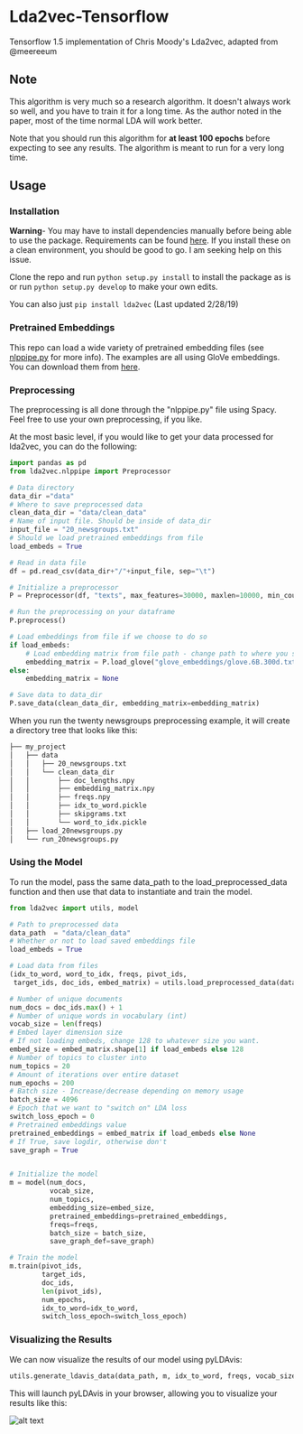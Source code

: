 # Lda2vec-Tensorflow
Tensorflow 1.5 implementation of Chris Moody's Lda2vec, adapted from @meereeum

## Note
This algorithm is very much so a research algorithm. It doesn't always work so well, and you have to train it for a long time. As the author noted in the paper, most of the time normal LDA will work better.

Note that you should run this algorithm for **at least 100 epochs** before expecting to see any results. The algorithm is meant to run for a very long time. 

## Usage
### Installation
**Warning**- You may have to install dependencies manually before being able to use the package. Requirements can be found [here](https://github.com/nateraw/Lda2vec-Tensorflow/issues/27). If you install these on a clean environment, you should be good to go. I am seeking help on this issue.

Clone the repo and run `python setup.py install` to install the package as is or run `python setup.py develop` to make your own edits. 

You can also just `pip install lda2vec` (Last updated 2/28/19)

### Pretrained Embeddings
This repo can load a wide variety of pretrained embedding files (see [nlppipe.py](https://github.com/nateraw/Lda2vec-Tensorflow/blob/5d399a3f21dd3e9a2e84a6220d5f9e3147a3591b/lda2vec/nlppipe.py#L115) for more info). The examples are all using GloVe embeddings. You can download them from [here](https://github.com/stanfordnlp/GloVe). 

### Preprocessing

The preprocessing is all done through the "nlppipe.py" file using Spacy. Feel free to use your own preprocessing, if you like.

At the most basic level, if you would like to get your data processed for lda2vec,
you can do the following:

```python
import pandas as pd
from lda2vec.nlppipe import Preprocessor

# Data directory
data_dir ="data"
# Where to save preprocessed data
clean_data_dir = "data/clean_data"
# Name of input file. Should be inside of data_dir
input_file = "20_newsgroups.txt"
# Should we load pretrained embeddings from file
load_embeds = True

# Read in data file
df = pd.read_csv(data_dir+"/"+input_file, sep="\t")

# Initialize a preprocessor
P = Preprocessor(df, "texts", max_features=30000, maxlen=10000, min_count=30)

# Run the preprocessing on your dataframe
P.preprocess()

# Load embeddings from file if we choose to do so
if load_embeds:
    # Load embedding matrix from file path - change path to where you saved them
    embedding_matrix = P.load_glove("glove_embeddings/glove.6B.300d.txt")
else:
    embedding_matrix = None

# Save data to data_dir
P.save_data(clean_data_dir, embedding_matrix=embedding_matrix)
```

When you run the twenty newsgroups preprocessing example, it will create a directory tree that looks like this:
```bash
├── my_project
│   ├── data
│   │   ├── 20_newsgroups.txt
│   │   └── clean_data_dir
│   │       ├── doc_lengths.npy
│   │       ├── embedding_matrix.npy
│   │       ├── freqs.npy
│   │       ├── idx_to_word.pickle
│   │       ├── skipgrams.txt
│   │       └── word_to_idx.pickle
│   ├── load_20newsgroups.py
│   └── run_20newsgroups.py
```

### Using the Model

To run the model, pass the same data_path to the
load_preprocessed_data function and then use that data to instantiate and train the model.

```python
from lda2vec import utils, model

# Path to preprocessed data
data_path  = "data/clean_data"
# Whether or not to load saved embeddings file
load_embeds = True

# Load data from files
(idx_to_word, word_to_idx, freqs, pivot_ids,
 target_ids, doc_ids, embed_matrix) = utils.load_preprocessed_data(data_path, load_embed_matrix=load_embeds)

# Number of unique documents
num_docs = doc_ids.max() + 1
# Number of unique words in vocabulary (int)
vocab_size = len(freqs)
# Embed layer dimension size
# If not loading embeds, change 128 to whatever size you want.
embed_size = embed_matrix.shape[1] if load_embeds else 128
# Number of topics to cluster into
num_topics = 20
# Amount of iterations over entire dataset
num_epochs = 200
# Batch size - Increase/decrease depending on memory usage
batch_size = 4096
# Epoch that we want to "switch on" LDA loss
switch_loss_epoch = 0
# Pretrained embeddings value
pretrained_embeddings = embed_matrix if load_embeds else None
# If True, save logdir, otherwise don't
save_graph = True


# Initialize the model
m = model(num_docs,
          vocab_size,
          num_topics,
          embedding_size=embed_size,
          pretrained_embeddings=pretrained_embeddings,
          freqs=freqs,
          batch_size = batch_size,
          save_graph_def=save_graph)

# Train the model
m.train(pivot_ids,
        target_ids,
        doc_ids,
        len(pivot_ids),
        num_epochs,
        idx_to_word=idx_to_word,
        switch_loss_epoch=switch_loss_epoch)
```

### Visualizing the Results
We can now visualize the results of our model using pyLDAvis:
```python
utils.generate_ldavis_data(data_path, m, idx_to_word, freqs, vocab_size)
```
This will launch pyLDAvis in your browser, allowing you to visualize your results like this:

![alt text](https://github.com/nateraw/Lda2vec-Tensorflow/blob/master/pyLDAvis_results.png)
